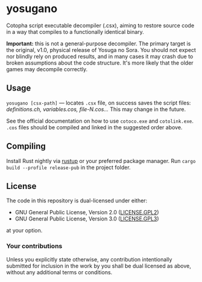 # yosugano

Cotopha script executable decompiler (.csx), aiming to restore source code in a way that compiles to a functionally identical binary.

**Important:** this is not a general-purpose decompiler. The primary target is the original, v1.0, physical release of Yosuga no Sora.
You should not expect nor blindly rely on produced results, and in many cases it may crash due to broken assumptions about the code structure.
It's more likely that the older games may decompile correctly.

## Usage

`yosugano [csx-path]` — locates `.csx` file, on success saves the script files: *definitions.ch, variables.cos, file-N.cos...* This may change in the future.

See the official documentation on how to use `cotoco.exe` and `cotolink.exe`. `.cos` files should be compiled and linked in the suggested order above.

## Compiling

Install Rust nightly via [rustup](https://rustup.rs/) or your preferred package manager. Run `cargo build --profile release-pub` in the project folder.

## License

The code in this repository is dual-licensed under either:

- GNU General Public License, Version 2.0 ([LICENSE.GPL2](LICENSE.GPL2))
- GNU General Public License, Version 3.0 ([LICENSE.GPL3](LICENSE.GPL3))

at your option.

### Your contributions

Unless you explicitly state otherwise, any contribution intentionally submitted for inclusion in the work by you shall be dual licensed as above, without any additional terms or conditions.
